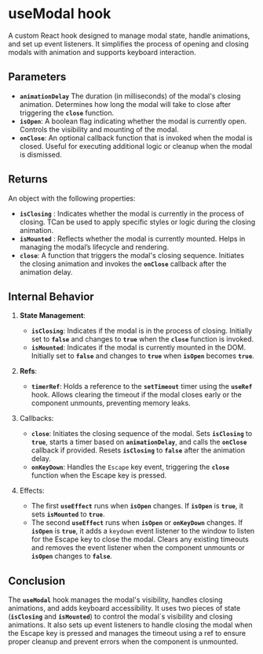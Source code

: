 # useModal hook
A custom React hook designed to manage modal state, handle animations, and set up event listeners. It simplifies the process of opening and closing modals with animation and supports keyboard interaction.

## Parameters
- **`animationDelay`** The duration (in milliseconds) of the modal's closing animation. Determines how long the modal will take to close after triggering the **`close`** function.
- **`isOpen`**: A boolean flag indicating whether the modal is currently open. Controls the visibility and mounting of the modal.
- **`onClose`**: An optional callback function that is invoked when the modal is closed. Useful for executing additional logic or cleanup when the modal is dismissed.


## Returns 
An object with the following properties:
- **`isClosing`** : Indicates whether the modal is currently in the process of closing. TCan be used to apply specific styles or logic during the closing animation.
- **`isMounted`** : Reflects whether the modal is currently mounted. Helps in managing the modal’s lifecycle and rendering.
- **`close`**: A function that triggers the modal's closing sequence. Initiates the closing animation and invokes the **`onClose`** callback after the animation delay.


## Internal Behavior

1. **State Management**:
   - **`isClosing`**: Indicates if the modal is in the process of closing. Initially set to **`false`** and changes to **`true`** when the **`close`** function is invoked.
   - **`isMounted`**: Indicates if the modal is currently mounted in the DOM. Initially set to **`false`** and changes to **`true`** when **`isOpen`** becomes **`true`**.

2. **Refs**:
   - **`timerRef`**: Holds a reference to the **`setTimeout`** timer using the **`useRef`** hook. Allows clearing the timeout if the modal closes early or the component unmounts, preventing memory leaks.

3. Callbacks:
   - **`close`**: Initiates the closing sequence of the modal. Sets **`isClosing`** to **`true`**, starts a timer based on **`animationDelay`**, and calls the **`onClose`** callback if provided. Resets **`isClosing`** to **`false`** after the animation delay.
   - **`onKeyDown`**: Handles the `Escape` key event, triggering the **`close`** function when the Escape key is pressed.

4. Effects:
    - The first **`useEffect`** runs when **`isOpen`** changes. If **`isOpen`** is **`true`**, it sets **`isMounted`** to **`true`**.
    - The second **`useEffect`** runs when **`isOpen`** or **`onKeyDown`** changes. If **`isOpen`** is **`true`**, it adds a `keydown` event listener to the window to listen for the Escape key to close the modal. Clears any existing timeouts and removes the event listener when the component unmounts or **`isOpen`** changes to **`false`**.

## Conclusion 
The **`useModal`** hook manages the modal's visibility, handles closing animations, and adds keyboard accessibility. It uses two pieces of state (**`isClosing`** and **`isMounted`**) to control the modal`s visibility and closing animations. It also sets up event listeners to handle closing the modal when the Escape key is pressed and manages the timeout using a ref to ensure proper cleanup and prevent errors when the component is unmounted.
